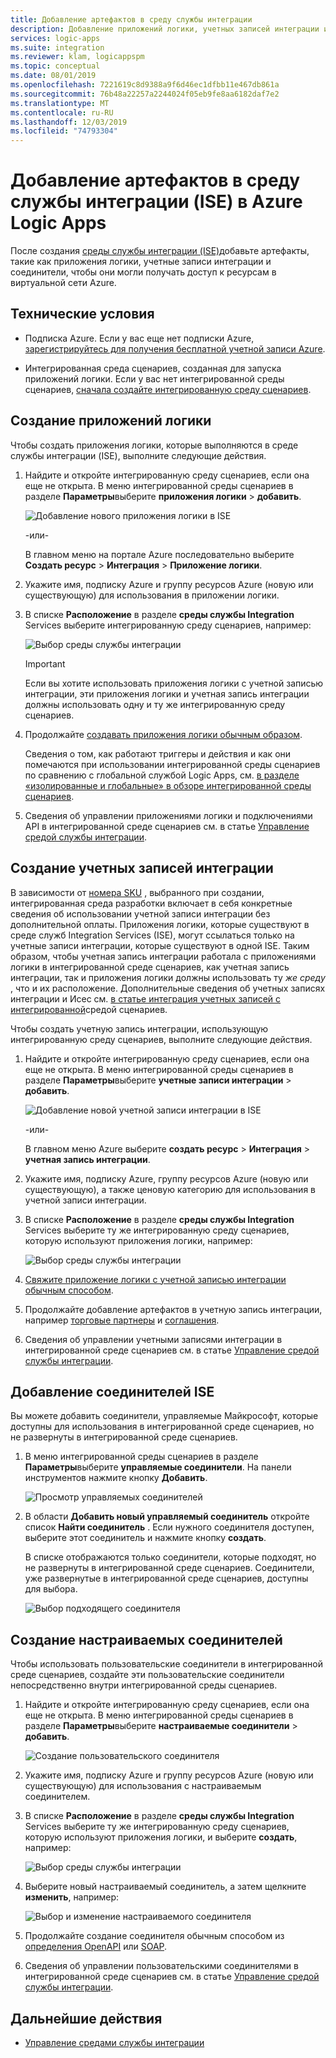 ```yaml
---
title: Добавление артефактов в среду службы интеграции
description: Добавление приложений логики, учетных записей интеграции и пользовательских соединителей в среду службы интеграции (ISE) для доступа к виртуальным сетям Azure (виртуальных сетей)
services: logic-apps
ms.suite: integration
ms.reviewer: klam, logicappspm
ms.topic: conceptual
ms.date: 08/01/2019
ms.openlocfilehash: 7221619c8d9388a9f6d46ec1dfbb11e467db861a
ms.sourcegitcommit: 76b48a22257a2244024f05eb9fe8aa6182daf7e2
ms.translationtype: MT
ms.contentlocale: ru-RU
ms.lasthandoff: 12/03/2019
ms.locfileid: "74793304"
---
```

# <a name="add-artifacts-to-your-integration-service-environment-ise-in-azure-logic-apps"></a>Добавление артефактов в среду службы интеграции (ISE) в Azure Logic Apps

После создания [среды службы интеграции (ISE)](../logic-apps/connect-virtual-network-vnet-isolated-environment-overview.md)добавьте артефакты, такие как приложения логики, учетные записи интеграции и соединители, чтобы они могли получать доступ к ресурсам в виртуальной сети Azure.

## <a name="prerequisites"></a>Технические условия

* Подписка Azure. Если у вас еще нет подписки Azure, [зарегистрируйтесь для получения бесплатной учетной записи Azure](https://azure.microsoft.com/free/).

* Интегрированная среда сценариев, созданная для запуска приложений логики. Если у вас нет интегрированной среды сценариев, [сначала создайте интегрированную среду сценариев](../logic-apps/connect-virtual-network-vnet-isolated-environment.md).

<a name="create-logic-apps-environment"></a>

## <a name="create-logic-apps"></a>Создание приложений логики

Чтобы создать приложения логики, которые выполняются в среде службы интеграции (ISE), выполните следующие действия.

1. Найдите и откройте интегрированную среду сценариев, если она еще не открыта. В меню интегрированной среды сценариев в разделе **Параметры**выберите **приложения логики** > **добавить**.

   ![Добавление нового приложения логики в ISE](./media/add-artifacts-integration-service-environment-ise/add-logic-app-to-ise.png)

   -или-

   В главном меню на портале Azure последовательно выберите **Создать ресурс** > **Интеграция** > **Приложение логики**.

1. Укажите имя, подписку Azure и группу ресурсов Azure (новую или существующую) для использования в приложении логики.

1. В списке **Расположение** в разделе **среды службы Integration** Services выберите интегрированную среду сценариев, например:

   ![Выбор среды службы интеграции](./media/add-artifacts-integration-service-environment-ise/create-logic-app-with-integration-service-environment.png)

   > [!IMPORTANT]
   > Если вы хотите использовать приложения логики с учетной записью интеграции, эти приложения логики и учетная запись интеграции должны использовать одну и ту же интегрированную среду сценариев.

1. Продолжайте [создавать приложения логики обычным образом](../logic-apps/quickstart-create-first-logic-app-workflow.md).

   Сведения о том, как работают триггеры и действия и как они помечаются при использовании интегрированной среды сценариев по сравнению с глобальной службой Logic Apps, см. [в разделе «изолированные и глобальные» в обзоре интегрированной среды сценариев](../logic-apps/connect-virtual-network-vnet-isolated-environment-overview.md#difference).

1. Сведения об управлении приложениями логики и подключениями API в интегрированной среде сценариев см. в статье [Управление средой службы интеграции](../logic-apps/ise-manage-integration-service-environment.md).

<a name="create-integration-account-environment"></a>

## <a name="create-integration-accounts"></a>Создание учетных записей интеграции

В зависимости от [номера SKU](../logic-apps/connect-virtual-network-vnet-isolated-environment-overview.md#ise-level) , выбранного при создании, интегрированная среда разработки включает в себя конкретные сведения об использовании учетной записи интеграции без дополнительной оплаты. Приложения логики, которые существуют в среде служб Integration Services (ISE), могут ссылаться только на учетные записи интеграции, которые существуют в одной ISE. Таким образом, чтобы учетная запись интеграции работала с приложениями логики в интегрированной среде сценариев, как учетная запись интеграции, так и приложения логики должны использовать ту *же среду* , что и их расположение. Дополнительные сведения об учетных записях интеграции и Исес см. [в статье интеграция учетных записей с интегрированной](connect-virtual-network-vnet-isolated-environment-overview.md#create-integration-account-environment)средой сценариев.

Чтобы создать учетную запись интеграции, использующую интегрированную среду сценариев, выполните следующие действия.

1. Найдите и откройте интегрированную среду сценариев, если она еще не открыта. В меню интегрированной среды сценариев в разделе **Параметры**выберите **учетные записи интеграции** > **добавить**.

   ![Добавление новой учетной записи интеграции в ISE](./media/add-artifacts-integration-service-environment-ise/add-integration-account-to-ise.png)

   -или-

   В главном меню Azure выберите **создать ресурс** > **Интеграция** > **учетная запись интеграции**.

1. Укажите имя, подписку Azure, группу ресурсов Azure (новую или существующую), а также ценовую категорию для использования в учетной записи интеграции.

1. В списке **Расположение** в разделе **среды службы Integration** Services выберите ту же интегрированную среду сценариев, которую используют приложения логики, например:

   ![Выбор среды службы интеграции](./media/add-artifacts-integration-service-environment-ise/create-integration-account-with-integration-service-environment.png)

1. [Свяжите приложение логики с учетной записью интеграции обычным способом](../logic-apps/logic-apps-enterprise-integration-create-integration-account.md#link-account).

1. Продолжайте добавление артефактов в учетную запись интеграции, например [торговые партнеры](../logic-apps/logic-apps-enterprise-integration-partners.md) и [соглашения](../logic-apps/logic-apps-enterprise-integration-agreements.md).

1. Сведения об управлении учетными записями интеграции в интегрированной среде сценариев см. в статье [Управление средой службы интеграции](../logic-apps/ise-manage-integration-service-environment.md).

<a name="add-ise-connectors-environment"></a>

## <a name="add-ise-connectors"></a>Добавление соединителей ISE

Вы можете добавить соединители, управляемые Майкрософт, которые доступны для использования в интегрированной среде сценариев, но не развернуты в интегрированной среде сценариев.

1. В меню интегрированной среды сценариев в разделе **Параметры**выберите **управляемые соединители**. На панели инструментов нажмите кнопку **Добавить**.

   ![Просмотр управляемых соединителей](./media/add-artifacts-integration-service-environment-ise/ise-view-managed-connectors.png)

1. В области **Добавить новый управляемый соединитель** откройте список **Найти соединитель** . Если нужного соединителя доступен, выберите этот соединитель и нажмите кнопку **создать**.

   В списке отображаются только соединители, которые подходят, но не развернуты в интегрированной среде сценариев. Соединители, уже развернутые в интегрированной среде сценариев, доступны для выбора.

   ![Выбор подходящего соединителя](./media/add-artifacts-integration-service-environment-ise/add-managed-connector.png)

<a name="create-custom-connectors-environment"></a>

## <a name="create-custom-connectors"></a>Создание настраиваемых соединителей

Чтобы использовать пользовательские соединители в интегрированной среде сценариев, создайте эти пользовательские соединители непосредственно внутри интегрированной среды сценариев.

1. Найдите и откройте интегрированную среду сценариев, если она еще не открыта. В меню интегрированной среды сценариев в разделе **Параметры**выберите **настраиваемые соединители** > **добавить**.

   ![Создание пользовательского соединителя](./media/add-artifacts-integration-service-environment-ise/add-custom-connector-to-ise.png)

1. Укажите имя, подписку Azure и группу ресурсов Azure (новую или существующую) для использования с настраиваемым соединителем.

1. В списке **Расположение** в разделе **среды службы Integration** Services выберите ту же интегрированную среду сценариев, которую используют приложения логики, и выберите **создать**, например:

   ![Выбор среды службы интеграции](./media/add-artifacts-integration-service-environment-ise/create-custom-connector-with-integration-service-environment.png)

1. Выберите новый настраиваемый соединитель, а затем щелкните **изменить**, например:

   ![Выбор и изменение настраиваемого соединителя](./media/add-artifacts-integration-service-environment-ise/edit-custom-connectors.png)

1. Продолжайте создание соединителя обычным способом из [определения OpenAPI](https://docs.microsoft.com/connectors/custom-connectors/define-openapi-definition#import-the-openapi-definition) или [SOAP](https://docs.microsoft.com/connectors/custom-connectors/create-register-logic-apps-soap-connector#2-define-your-connector).

1. Сведения об управлении пользовательскими соединителями в интегрированной среде сценариев см. в статье [Управление средой службы интеграции](../logic-apps/ise-manage-integration-service-environment.md).

## <a name="next-steps"></a>Дальнейшие действия

* [Управление средами службы интеграции](../logic-apps/ise-manage-integration-service-environment.md)
